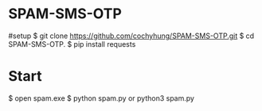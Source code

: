 # SPAM-SMS-OTP

#setup
$ git clone https://github.com/cochyhung/SPAM-SMS-OTP.git
$ cd SPAM-SMS-OTP.
$ pip install requests
# Start
$ open spam.exe
$ python spam.py or python3 spam.py
